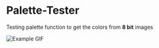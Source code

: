 # Palette-Tester
Testing palette function to get the colors from **8 bit** images

![Example GIF](https://jessej-samuel.is-inside.me/k50tTBuI.gif)
